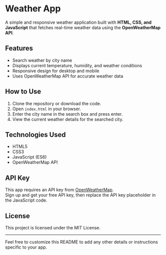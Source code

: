 # Weather App

A simple and responsive weather application built with **HTML, CSS, and JavaScript** that fetches real-time weather data using the **OpenWeatherMap API**.

## Features

- Search weather by city name
- Displays current temperature, humidity, and weather conditions
- Responsive design for desktop and mobile
- Uses OpenWeatherMap API for accurate weather data

## How to Use

1. Clone the repository or download the code.
2. Open `index.html` in your browser.
3. Enter the city name in the search box and press enter.
4. View the current weather details for the searched city.

## Technologies Used

- HTML5
- CSS3
- JavaScript (ES6)
- OpenWeatherMap API

## API Key

This app requires an API key from [OpenWeatherMap](https://openweathermap.org/api).  
Sign up and get your free API key, then replace the API key placeholder in the JavaScript code.

## License

This project is licensed under the MIT License.

---

Feel free to customize this README to add any other details or instructions specific to your app.
